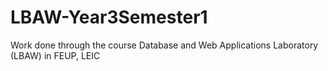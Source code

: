 # LBAW-Year3Semester1
Work done through the course Database and Web Applications Laboratory (LBAW) in FEUP, LEIC 

